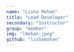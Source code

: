 ```yaml
---
name: "Lisha Mohan"
title: "Lead Developer"
secondary: "Instructor"
group: "member"
img: "lmohan.jpeg"
github: "lishamohan"
---
```


